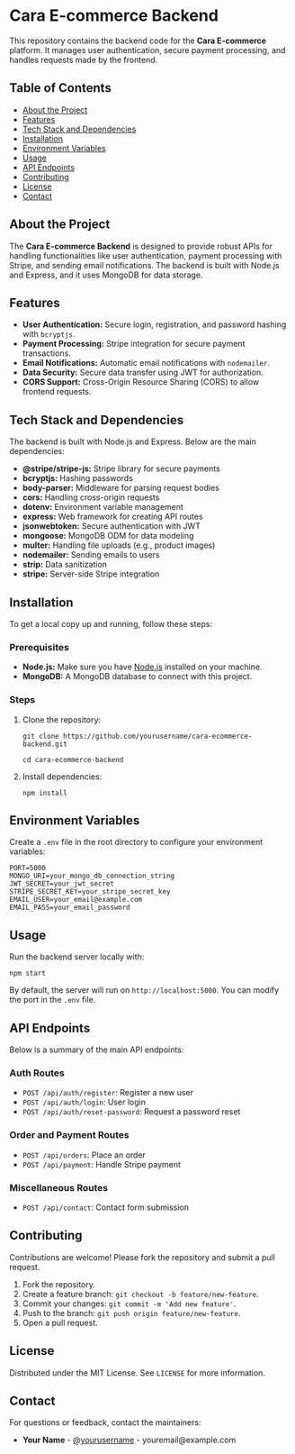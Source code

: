 <h1>Cara E-commerce Backend</h1>

<p>This repository contains the backend code for the <strong>Cara E-commerce</strong> platform. It manages user authentication, secure payment processing, and handles requests made by the frontend.</p>

<h2>Table of Contents</h2>
<ul>
    <li><a href="#about-the-project">About the Project</a></li>
    <li><a href="#features">Features</a></li>
    <li><a href="#tech-stack-and-dependencies">Tech Stack and Dependencies</a></li>
    <li><a href="#installation">Installation</a></li>
    <li><a href="#environment-variables">Environment Variables</a></li>
    <li><a href="#usage">Usage</a></li>
    <li><a href="#api-endpoints">API Endpoints</a></li>
    <li><a href="#contributing">Contributing</a></li>
    <li><a href="#license">License</a></li>
    <li><a href="#contact">Contact</a></li>
</ul>

<h2 id="about-the-project">About the Project</h2>
<p>The <strong>Cara E-commerce Backend</strong> is designed to provide robust APIs for handling functionalities like user authentication, payment processing with Stripe, and sending email notifications. The backend is built with Node.js and Express, and it uses MongoDB for data storage.</p>

<h2 id="features">Features</h2>
<ul>
    <li><strong>User Authentication:</strong> Secure login, registration, and password hashing with <code>bcryptjs</code>.</li>
    <li><strong>Payment Processing:</strong> Stripe integration for secure payment transactions.</li>
    <li><strong>Email Notifications:</strong> Automatic email notifications with <code>nodemailer</code>.</li>
    <li><strong>Data Security:</strong> Secure data transfer using JWT for authorization.</li>
    <li><strong>CORS Support:</strong> Cross-Origin Resource Sharing (CORS) to allow frontend requests.</li>
</ul>

<h2 id="tech-stack-and-dependencies">Tech Stack and Dependencies</h2>
<p>The backend is built with Node.js and Express. Below are the main dependencies:</p>
<ul>
    <li><strong>@stripe/stripe-js:</strong> Stripe library for secure payments</li>
    <li><strong>bcryptjs:</strong> Hashing passwords</li>
    <li><strong>body-parser:</strong> Middleware for parsing request bodies</li>
    <li><strong>cors:</strong> Handling cross-origin requests</li>
    <li><strong>dotenv:</strong> Environment variable management</li>
    <li><strong>express:</strong> Web framework for creating API routes</li>
    <li><strong>jsonwebtoken:</strong> Secure authentication with JWT</li>
    <li><strong>mongoose:</strong> MongoDB ODM for data modeling</li>
    <li><strong>multer:</strong> Handling file uploads (e.g., product images)</li>
    <li><strong>nodemailer:</strong> Sending emails to users</li>
    <li><strong>strip:</strong> Data sanitization</li>
    <li><strong>stripe:</strong> Server-side Stripe integration</li>
</ul>

<h2 id="installation">Installation</h2>
<p>To get a local copy up and running, follow these steps:</p>

<h3>Prerequisites</h3>
<ul>
    <li><strong>Node.js:</strong> Make sure you have <a href="https://nodejs.org/">Node.js</a> installed on your machine.</li>
    <li><strong>MongoDB:</strong> A MongoDB database to connect with this project.</li>
</ul>

<h3>Steps</h3>
<ol>
    <li>Clone the repository:
        <pre><code>git clone https://github.com/yourusername/cara-ecommerce-backend.git</code></pre>
        <pre><code>cd cara-ecommerce-backend</code></pre>
    </li>
    <li>Install dependencies:
        <pre><code>npm install</code></pre>
    </li>
</ol>

<h2 id="environment-variables">Environment Variables</h2>
<p>Create a <code>.env</code> file in the root directory to configure your environment variables:</p>

<pre><code>PORT=5000
MONGO_URI=your_mongo_db_connection_string
JWT_SECRET=your_jwt_secret
STRIPE_SECRET_KEY=your_stripe_secret_key
EMAIL_USER=your_email@example.com
EMAIL_PASS=your_email_password
</code></pre>

<h2 id="usage">Usage</h2>
<p>Run the backend server locally with:</p>
<pre><code>npm start</code></pre>
<p>By default, the server will run on <code>http://localhost:5000</code>. You can modify the port in the <code>.env</code> file.</p>

<h2 id="api-endpoints">API Endpoints</h2>
<p>Below is a summary of the main API endpoints:</p>

<h3>Auth Routes</h3>
<ul>
    <li><code>POST /api/auth/register</code>: Register a new user</li>
    <li><code>POST /api/auth/login</code>: User login</li>
    <li><code>POST /api/auth/reset-password</code>: Request a password reset</li>
</ul>

<h3>Order and Payment Routes</h3>
<ul>
    <li><code>POST /api/orders</code>: Place an order</li>
    <li><code>POST /api/payment</code>: Handle Stripe payment</li>
</ul>

<h3>Miscellaneous Routes</h3>
<ul>
    <li><code>POST /api/contact</code>: Contact form submission</li>
</ul>

<h2 id="contributing">Contributing</h2>
<p>Contributions are welcome! Please fork the repository and submit a pull request.</p>
<ol>
    <li>Fork the repository.</li>
    <li>Create a feature branch: <code>git checkout -b feature/new-feature</code>.</li>
    <li>Commit your changes: <code>git commit -m 'Add new feature'</code>.</li>
    <li>Push to the branch: <code>git push origin feature/new-feature</code>.</li>
    <li>Open a pull request.</li>
</ol>

<h2 id="license">License</h2>
<p>Distributed under the MIT License. See <code>LICENSE</code> for more information.</p>

<h2 id="contact">Contact</h2>
<p>For questions or feedback, contact the maintainers:</p>
<ul>
    <li><strong>Your Name</strong> - <a href="https://github.com/yourusername">@yourusername</a> - youremail@example.com</li>
</ul>
